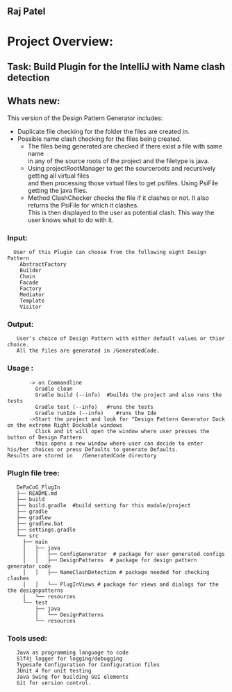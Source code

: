 ## Raj Patel  
# Project Overview:  
## Task: Build Plugin for the IntelliJ with Name clash detection
## Whats new:
This version of the Design Pattern Generator includes:  
<ul>
  <li>Duplicate file checking for the folder the files are created in. </li>
  <li>Possible name clash checking for the files being created.
     <ul><li>
     The files being generated are checked if there exist a file with same name <br> in any of the source roots of the project and the filetype is java.
     </li>
     <li>Using projectRootManager to get the sourceroots and recursively getting all virtual files<br>
     and then processing those virtual files to get psifiles. Using PsiFile getting the java files.
     </li>
     <li>
     Method ClashChecker checks the file if it clashes or not. It also returns the PsiFile for which it clashes.<br>
     This is then displayed to the user as potential clash. This way the user knows what to do with it.
     </li>
     </ul>
    </li>
</ul>
        
             
       
### Input:  
      User of this Plugin can choose from the following eight Design Pattern
        AbstractFactory  
        Builder  
        Chain  
        Facade  
        Factory  
        Mediator  
        Template  
        Visitor  
### Output:  
       User's choice of Design Pattern with either default values or thier choice.  
       All the files are generated in /GeneratedCode. 
### Usage :
           -> on Commandline  
             Gradle clean  
             Gradle build (--info)  #builds the project and also runs the tests  
             Gradle test (--info)   #runs the tests  
             Gradle runIde (--info)    #runs the Ide  
           ->Start the project and look for "Design Pattern Generator Dock on the extreme Right Dockable windows  
             Click and it will open the window where user presses the button of Design Pattern  
             this opens a new window where user can decide to enter his/her choices or press Defaults to generate Defaults.  
    Results are stored in   /GeneratedCode directory   

### PlugIn file tree:  
       DePaCoG_PlugIn  
       ├── README.md  
       ├── build  
       ├── build.gradle  #build setting for this module/project
       ├── gradle  
       ├── gradlew  
       ├── gradlew.bat  
       ├── settings.gradle  
       └── src  
         ├── main
         │   ├── java
         │   │   ├── ConfigGenerator  # package for user generated configs
         │   │   ├── DesignPatterns  # package for design pattern generator code
         │   │   ├── NameClashDetection # package needed for checking clashes
         │   │   └── PlugInViews # package for views and dialogs for the the designpatterns
         │   └── resources
         └── test
             ├── java
             │   └── DesignPatterns
             └── resources
 
### Tools used:
       Java as programming language to code  
       Slf4j logger for logging/debugging  
       Typesafe Configuration for Configuration files  
       JUnit 4 for unit testing  
       Java Swing for building GUI elements  
       Git for version control. 
 
   

        